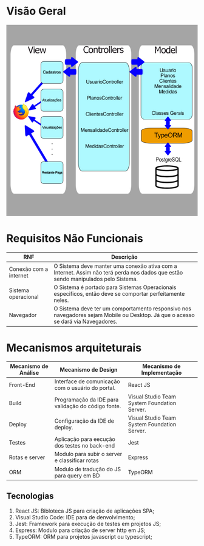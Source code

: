 # Visão Geral

![Diagrama MVC](https://github.com/evertonfrnds/quarendemia-back-end/blob/master/docs/diagramasIMGS/diagramaMVC.jpg?raw=true)


# Requisitos Não Funcionais

| RNF | Descrição |
| -- | ----------- |
| Conexão com a internet | O Sistema deve manter uma conexão ativa com a Internet. Assim não terá perda nos dados que estão sendo manipulados pelo Sistema. |
| Sistema operacional | O Sistema é portado para Sistemas Operacionais especificos, então deve se comportar perfeitamente neles. |
| Navegador | O Sistema deve ter um comportamento responsivo nos navegadores sejam Mobile ou Desktop. Já que o acesso se dará via Navegadores. | 

# Mecanismos arquiteturais

| Mecanismo de Análise | Mecanismo de Design | Mecanismo de Implementação |
|---|---|---|
| Front-End | Interface de comunicação com o usuário do portal. | React JS |
| Build | Programação da IDE para validação do código fonte. | Visual Studio Team System Foundation Server. |
| Deploy | Configuração da IDE de deploy. | Visual Studio Team System Foundation Server.  |
| Testes | Aplicação para eecução dos testes no back-end | Jest |
| Rotas e server | Modulo para subir o server e classificar rotas | Express |
| ORM | Modulo de tradução do JS para query em BD | TypeORM |

## Tecnologias 
1. React JS: Bibloteca JS para criação de aplicações SPA;
2. Visual Studio Code: IDE para de denvolvimento;
3. Jest: Framework para execução de testes em projetos JS;
4. Espress: Modulo para criação de server http em JS;
5. TypeORM: ORM para projetos javascript ou typescript;